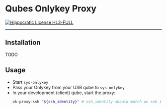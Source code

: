 # Qubes Onlykey Proxy

[![Hippocratic License HL3-FULL](https://img.shields.io/static/v1?label=Hippocratic%20License&message=HL3-FULL&labelColor=5e2751&color=bc8c3d)](https://firstdonoharm.dev/version/3/0/full.html)

---

## Installation

TODO

## Usage

- Start `sys-onlykey`
- Pass your Onlykey from your USB qube to `sys-onlykey`
- In your development (client) qube, start the proxy:
  ```sh
  ok-proxy-ssh "${ssh_identity}" # ssh_identity should match an ssh identity on your onlykey
  ```
